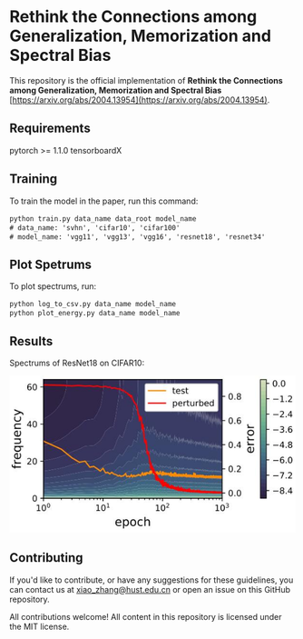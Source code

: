 # Rethink the Connections among Generalization, Memorization and Spectral Bias

This repository is the official implementation of **Rethink the Connections among Generalization, Memorization and Spectral Bias** [https://arxiv.org/abs/2004.13954](https://arxiv.org/abs/2004.13954).


## Requirements

pytorch >= 1.1.0
tensorboardX

## Training

To train the model in the paper, run this command:

```train
python train.py data_name data_root model_name
# data_name: 'svhn', 'cifar10', 'cifar100'
# model_name: 'vgg11', 'vgg13', 'vgg16', 'resnet18', 'resnet34'
```

## Plot Spetrums

To plot spectrums, run:

```eval
python log_to_csv.py data_name model_name
python plot_energy.py data_name model_name
```

## Results

Spectrums of ResNet18 on CIFAR10:

![](assets/spec.jpg)


## Contributing
If you'd like to contribute, or have any suggestions for these guidelines, you can contact us at xiao_zhang@hust.edu.cn or open an issue on this GitHub repository.

All contributions welcome! All content in this repository is licensed under the MIT license.